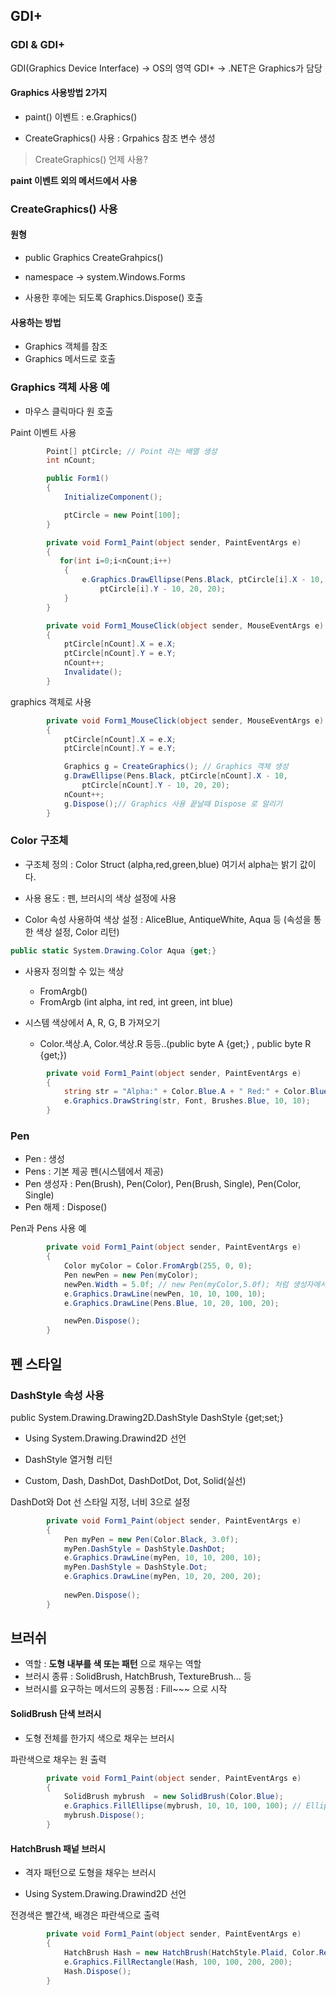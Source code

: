 ## GDI+

### GDI & GDI+

GDI(Graphics Device Interface) -> OS의 영역
GDI+ -> .NET은 Graphics가 담당

#### Graphics 사용방법 2가지

* paint() 이벤트 : e.Graphics()

* CreateGraphics() 사용 : Grpahics 참조 변수 생성

> CreateGraphics() 언제 사용?

**paint 이벤트 외의 메서드에서 사용**

### CreateGraphics() 사용

#### 원형
* public Graphics CreateGrahpics()

* namespace -> system.Windows.Forms

* 사용한 후에는 되도록 Graphics.Dispose() 호출

#### 사용하는 방법
* Graphics 객체를 참조
* Graphics 메서드로 호출

### Graphics 객체 사용 예

* 마우스 클릭마다 원 호출

Paint 이벤트 사용
```c#
        Point[] ptCircle; // Point 라는 배열 생성
        int nCount;

        public Form1()
        {
            InitializeComponent();

            ptCircle = new Point[100];
        }

        private void Form1_Paint(object sender, PaintEventArgs e)
        {
           for(int i=0;i<nCount;i++)
            {
                e.Graphics.DrawEllipse(Pens.Black, ptCircle[i].X - 10,
                    ptCircle[i].Y - 10, 20, 20);
            }
        }

        private void Form1_MouseClick(object sender, MouseEventArgs e)
        {
            ptCircle[nCount].X = e.X;
            ptCircle[nCount].Y = e.Y;
            nCount++;
            Invalidate();
        }
```

graphics 객체로 사용
```c#
        private void Form1_MouseClick(object sender, MouseEventArgs e)
        {
            ptCircle[nCount].X = e.X;
            ptCircle[nCount].Y = e.Y;

            Graphics g = CreateGraphics(); // Graphics 객체 생성
            g.DrawEllipse(Pens.Black, ptCircle[nCount].X - 10,
                ptCircle[nCount].Y - 10, 20, 20);
            nCount++;
            g.Dispose();// Graphics 사용 끝날때 Dispose 로 알리기
        }
```

### Color 구조체

* 구조체 정의 : Color Struct (alpha,red,green,blue) 여기서 alpha는 밝기 값이다.

* 사용 용도 : 펜, 브러시의 색상 설정에 사용

* Color 속성 사용하여 색상 설정 : AliceBlue, AntiqueWhite, Aqua 등 (속성을 통한 색상 설정, Color 리턴)

```c#
public static System.Drawing.Color Aqua {get;}
```

* 사용자 정의할 수 있는 색상 
  * FromArgb()
  * FromArgb (int alpha, int red, int green, int blue)
  
* 시스템 색상에서 A, R, G, B 가져오기
  * Color.색상.A, Color.색상.R 등등..(public byte A {get;} , public byte R {get;})

```c#
        private void Form1_Paint(object sender, PaintEventArgs e)
        {
            string str = "Alpha:" + Color.Blue.A + " Red:" + Color.Blue.R + " Green:" + Color.Blue.G + " Blue:" + Color.Blue.B;
            e.Graphics.DrawString(str, Font, Brushes.Blue, 10, 10);
        }
```

### Pen

* Pen : 생성
* Pens : 기본 제공 펜(시스템에서 제공)
* Pen 생성자 : Pen(Brush), Pen(Color), Pen(Brush, Single), Pen(Color, Single)
* Pen 해제 : Dispose()

Pen과 Pens 사용 예
```c#
        private void Form1_Paint(object sender, PaintEventArgs e)
        {
            Color myColor = Color.FromArgb(255, 0, 0);
            Pen newPen = new Pen(myColor);
            newPen.Width = 5.0f; // new Pen(myColor,5.0f); 처럼 생성자에서 굵기 설정 가능
            e.Graphics.DrawLine(newPen, 10, 10, 100, 10);
            e.Graphics.DrawLine(Pens.Blue, 10, 20, 100, 20);

            newPen.Dispose();
        }
```

## 펜 스타일 

### DashStyle 속성 사용
public System.Drawing.Drawing2D.DashStyle DashStyle {get;set;}

* Using System.Drawing.Drawind2D 선언

* DashStyle 열거형 리턴
 * Custom, Dash, DashDot, DashDotDot, Dot, Solid(실선)
 
DashDot와 Dot 선 스타일 지정, 너비 3으로 설정
```c#
        private void Form1_Paint(object sender, PaintEventArgs e)
        {
            Pen myPen = new Pen(Color.Black, 3.0f);
            myPen.DashStyle = DashStyle.DashDot;
            e.Graphics.DrawLine(myPen, 10, 10, 200, 10);
            myPen.DashStyle = DashStyle.Dot;
            e.Graphics.DrawLine(myPen, 10, 20, 200, 20);
            
            newPen.Dispose();
        }
```

## 브러쉬

* 역할 : **도형 내부를 색 또는 패턴** 으로 채우는 역할
* 브러시 종류 : SolidBrush, HatchBrush, TextureBrush... 등
* 브러시를 요구하는 메서드의 공통점 : Fill~~~ 으로 시작

#### SolidBrush 단색 브러시

* 도형 전체를 한가지 색으로 채우는 브러시

파란색으로 채우는 원 출력
```c#
        private void Form1_Paint(object sender, PaintEventArgs e)
        {
            SolidBrush mybrush  = new SolidBrush(Color.Blue);
            e.Graphics.FillEllipse(mybrush, 10, 10, 100, 100); // Ellipse에 색 채워넣기
            mybrush.Dispose();
        }
```

#### HatchBrush 패넡 브러시

* 격자 패턴으로 도형을 채우는 브러시

* Using System.Drawing.Drawind2D 선언


전경색은 빨간색, 배경은 파란색으로 출력
```c#
        private void Form1_Paint(object sender, PaintEventArgs e)
        {
            HatchBrush Hash = new HatchBrush(HatchStyle.Plaid, Color.Red, Color.Blue);
            e.Graphics.FillRectangle(Hash, 100, 100, 200, 200);
            Hash.Dispose();
        }
```
